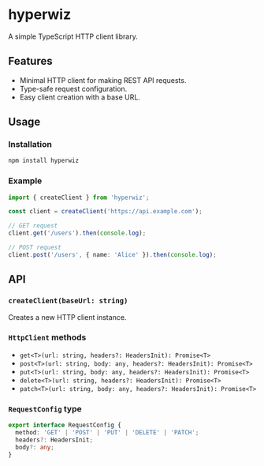# hyperwiz

A simple TypeScript HTTP client library.

## Features

- Minimal HTTP client for making REST API requests.
- Type-safe request configuration.
- Easy client creation with a base URL.

## Usage

### Installation

```bash
npm install hyperwiz
```

### Example

```typescript
import { createClient } from 'hyperwiz';

const client = createClient('https://api.example.com');

// GET request
client.get('/users').then(console.log);

// POST request
client.post('/users', { name: 'Alice' }).then(console.log);
```

## API

### `createClient(baseUrl: string)`

Creates a new HTTP client instance.

### `HttpClient` methods

- `get<T>(url: string, headers?: HeadersInit): Promise<T>`
- `post<T>(url: string, body: any, headers?: HeadersInit): Promise<T>`
- `put<T>(url: string, body: any, headers?: HeadersInit): Promise<T>`
- `delete<T>(url: string, headers?: HeadersInit): Promise<T>`
- `patch<T>(url: string, body: any, headers?: HeadersInit): Promise<T>`

### `RequestConfig` type

```typescript
export interface RequestConfig {
  method: 'GET' | 'POST' | 'PUT' | 'DELETE' | 'PATCH';
  headers?: HeadersInit;
  body?: any;
}
```
